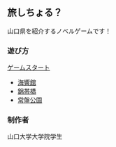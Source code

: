 ## 旅しちょる？

山口県を紹介するノベルゲームです！

### 遊び方

[ゲームスタート](https://etmula.github.io/yamaguchi_novel/project)
+ [海響館](https://etmula.github.io/yamaguchi_novel/project?spot=kaikyokann)
+ [錦帯橋](https://etmula.github.io/yamaguchi_novel/project?spot=kinntaikyo)
+ [常盤公園](https://etmula.github.io/yamaguchi_novel/project?spot=tokiwakoenn)

### 制作者

山口大学大学院学生
